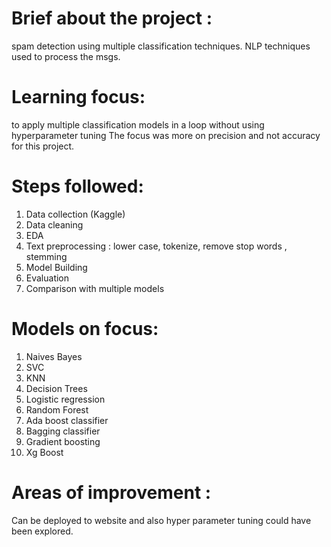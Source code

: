 # Brief about the project : 
spam detection using multiple classification techniques. NLP techniques used to process the msgs.

# Learning focus: 
to apply multiple classification models in a loop without using hyperparameter tuning The focus was more on precision and not accuracy for  this project.

# Steps followed:
1. Data collection (Kaggle)
2. Data cleaning
3. EDA
4. Text preprocessing : lower case, tokenize, remove stop words , stemming
5. Model Building
6. Evaluation
7. Comparison with multiple models

# Models  on focus:
1. Naives Bayes
2. SVC
3. KNN
4. Decision Trees
5. Logistic regression
6. Random Forest
7. Ada boost classifier
8. Bagging classifier
9. Gradient boosting
10. Xg Boost

# Areas of improvement : 
Can be deployed to website and also hyper parameter tuning could have been explored.
